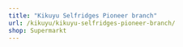 ```yaml
---
title: "Kikuyu Selfridges Pioneer branch"
url: /kikuyu/kikuyu-selfridges-pioneer-branch/
shop: Supermarkt
---
```

